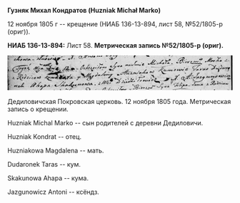 **Гузняк Михал Кондратов (Huzniak Michał Marko)**

12 ноября 1805 г -- крещение (НИАБ 136-13-894, лист 58, №52/1805-р
(ориг)).

**НИАБ 136-13-894:** Лист 58. **Метрическая запись №52/1805-р (ориг).**

![](./media/2c64e24cf8ef21d4ce3ec1a1c3fffb3166b39f78.png)

Дедиловичская Покровская церковь. 12 ноября 1805 года. Метрическая
запись о крещении.

Huzniak Michal Marko -- сын родителей с деревни Дедиловичи.

Huzniak Kondrat -- отец.

Huzniakowa Magdalena -- мать.

Dudaronek Taras -- кум.

Skakunowa Ahapa -- кума.

Jazgunowicz Antoni -- ксёндз.
